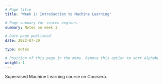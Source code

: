 ```yaml
---
# Page title
title: "Week 1: Introduction to Machine Learning"

# Page summary for search engines.
summary: Notes on week 1

# Date page published
date: 2022-07-30

type: notes

# Position of this page in the menu. Remove this option to sort alphabetically.
weight: 1
---
```


Supervised Machine Learning course on Coursera.